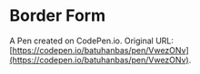 # Border Form

A Pen created on CodePen.io. Original URL: [https://codepen.io/batuhanbas/pen/VwezONv](https://codepen.io/batuhanbas/pen/VwezONv).

